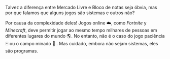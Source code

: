 Talvez a diferença entre Mercado Livre e  Bloco de notas seja óbvia, mas por que falamos que alguns jogos são sistemas e outros não?

Por causa da complexidade deles! Jogos online :cloud:, como _Fortnite_ y _Minecraft_,
deve permitir jogar ao mesmo tempo milhares de pessoas em diferentes lugares do mundo :earth_americas:. No entanto, não é o caso do jogo paciência :black_joker: ou o  campo minado :triangular_flag_on_post: . Mas cuidado, embora não sejam sistemas, eles são programas.

